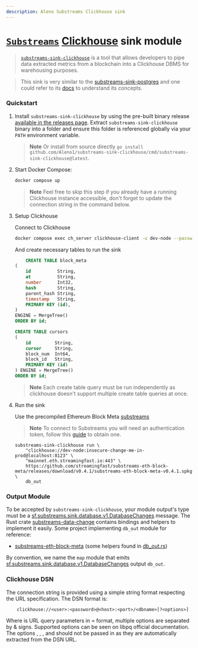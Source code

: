 ```yaml
---
description: Aleno Substreams Clickhouse sink
---
```


# [`Substreams`](https://substreams.streamingfast.io/) [Clickhouse](https://clickhouse.com/) sink module


> [`substreams-sink-clickhouse`](https://github.com/Aleno1/substreams-sink-clickhouse) is a tool that allows developers to pipe data extracted metrics from a blockchain into a Clickhouse DBMS for warehousing purposes.

> This sink is very similar to the [substreams-sink-postgres](https://github.com/streamingfast/substreams-sink-postgres) and one could refer to its [docs](./substreams-sink-postgres.md) to understand its concepts.


### Quickstart

1. Install `substreams-sink-clickhouse` by using the pre-built binary release [available in the releases page](https://github.com/Aleno1/substreams-sink-clickhouse/releases). Extract `substreams-sink-clickhouse` binary into a folder and ensure this folder is referenced globally via your `PATH` environment variable.

    > **Note** Or install from source directly `go install github.com/Aleno1/substreams-sink-clickhouse/cmd/substreams-sink-clickhouse@latest`.

1. Start Docker Compose:

    ```bash
    docker compose up
    ```

    > **Note** Feel free to skip this step if you already have a running Clickhouse instance accessible, don't forget to update the connection string in the command below.

2. Setup Clickhouse

    Connect to Clickhouse

    ```bash
    docker compose exec ch_server clickhouse-client -u dev-node --password insecure-change-me-in-prod -h localhost
    ```

    And create necessary tables to run the sink

    ```sql
        CREATE TABLE block_meta
    (
        id          String, 
        at          String,
        number      Int32,
        hash        String,
        parent_hash String,
        timestamp   String,
        PRIMARY KEY (id),
    )
    ENGINE = MergeTree()
    ORDER BY id;

    CREATE TABLE cursors
    (
        id         String,
        cursor     String,
        block_num  Int64,
        block_id   String,
        PRIMARY KEY (id)
    ) ENGINE = MergeTree()
    ORDER BY id;
    ```

    > **Note** Each create table query must be run independently as clickhouse doesn't support multiple create table queries at once.

3. Run the sink

    Use the precompiled Ethereum Block Meta [substreams](https://github.com/streamingfast/substreams-eth-block-meta/releases/download/v0.4.1/substreams-eth-block-meta-v0.4.1.spkg)

    > **Note** To connect to Substreams you will need an authentication token, follow this [guide](https://substreams.streamingfast.io/reference-and-specs/authentication) to obtain one.

    ```shell
    substreams-sink-clickhouse run \
        "clickhouse://dev-node:insecure-change-me-in-prod@localhost:8123" \
        "mainnet.eth.streamingfast.io:443" \
        https://github.com/streamingfast/substreams-eth-block-meta/releases/download/v0.4.1/substreams-eth-block-meta-v0.4.1.spkg \
        db_out
    ```

### Output Module

To be accepted by `substreams-sink-clickhouse`, your module output's type must be a [sf.substreams.sink.database.v1.DatabaseChanges](https://github.com/streamingfast/substreams-database-change/blob/develop/proto/substreams/sink/database/v1/database.proto#L7) message. The Rust crate [substreams-data-change](https://github.com/streamingfast/substreams-database-change) contains bindings and helpers to implement it easily. Some project implementing `db_out` module for reference:
- [substreams-eth-block-meta](https://github.com/streamingfast/substreams-eth-block-meta/blob/master/src/lib.rs#L35) (some helpers found in [db_out.rs](https://github.com/streamingfast/substreams-eth-block-meta/blob/master/src/db_out.rs#L6))

By convention, we name the `map` module that emits [sf.substreams.sink.database.v1.DatabaseChanges](https://github.com/streamingfast/substreams-database-change/blob/develop/proto/substreams/sink/database/v1/database.proto#L7) output `db_out`.

### Clickhouse DSN

The connection string is provided using a simple string format respecting the URL specification. The DSN format is:

```
    clickhouse://<user>:<password>@<host>:<port>/<dbname>[?<options>]
```

Where <options> is URL query parameters in <key>=<value> format, multiple options are separated by & signs. Supported options can be seen on libpq official documentation. The options <user>, <password>, <host>, <port> and <dbname> should not be passed in <options> as they are automatically extracted from the DSN URL.